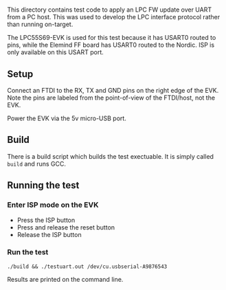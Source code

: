# 
This directory contains test code to apply an LPC FW update over UART from a 
PC host. This was used to develop the LPC interface protocol rather than running 
on-target.

The LPC55S69-EVK is used for this test because it has USART0 routed to pins, while the Elemind FF board has USART0 routed to the Nordic. ISP is only available on this USART port.

## Setup
Connect an FTDI to the RX, TX and GND pins on the right edge of the EVK. Note the pins are labeled from the point-of-view of the FTDI/host, not the EVK.

Power the EVK via the 5v micro-USB port. 

## Build
There is a build script which builds the test exectuable. It is simply called `build` and runs GCC.

## Running the test

### Enter ISP mode on the EVK
* Press the ISP button
* Press and release the reset button
* Release the ISP button

### Run the test
```
./build && ./testuart.out /dev/cu.usbserial-A9876543
```

Results are printed on the command line.